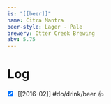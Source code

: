 ```yaml
---
is: "[[beer]]"
name: Citra Mantra
beer-style: Lager - Pale
brewery: Otter Creek Brewing
abv: 5.75
---
```

# Log
- [x] [[2016-02]] #do/drink/beer 👍
